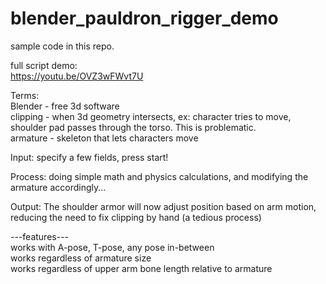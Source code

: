 # blender_pauldron_rigger_demo
sample code in this repo.

full script demo:</br>
https://youtu.be/OVZ3wFWvt7U

Terms:</br>
Blender - free 3d software</br>
clipping - when 3d geometry intersects, ex: character tries to move, shoulder pad passes through the torso. This is problematic.</br>
armature - skeleton that lets characters move</br>

Input:
specify a few fields, press start!</br>

Process:
doing simple math and physics calculations, and modifying the armature accordingly...</br>

Output:
The shoulder armor will now adjust position based on arm motion,</br>
reducing the need to fix clipping by hand (a tedious process)</br>


---features---</br>
works with A-pose, T-pose, any pose in-between</br>
works regardless of armature size</br>
works regardless of upper arm bone length relative to armature</br>
